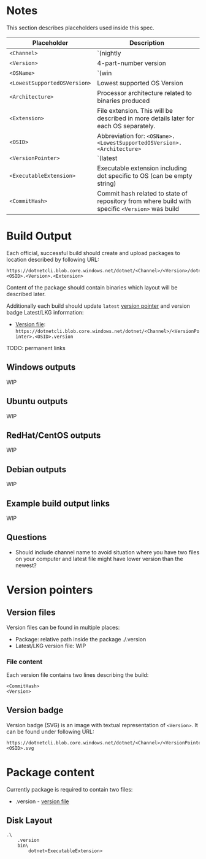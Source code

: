 # Notes
This section describes placeholders used inside this spec.

| Placeholder | Description |
| --- | --- |
| `<Channel>` | `(nightly|preview|production)`. TODO: more info |
| `<Version>` | 4-part-number version |
| `<OSName>`  | `(win|ubuntu|rhel|osx|debian)` - code for OS name |
| `<LowestSupportedOSVersion>` | Lowest supported OS Version |
| `<Architecture>` | Processor architecture related to binaries produced |
| `<Extension>` | File extension. This will be described in more details later for each OS separately. |
| `<OSID>` | Abbreviation for: `<OSName>.<LowestSupportedOSVersion>.<Architecture>` |
| `<VersionPointer>` | `(latest|lkg)` |
| `<ExecutableExtension>` | Executable extension including dot specific to OS (can be empty string) |
| `<CommitHash>` | Commit hash related to state of repository from where build with specific `<Version>` was build |

# Build Output
Each official, successful build should create and upload packages to location described by following URL:
```
https://dotnetcli.blob.core.windows.net/dotnet/<Channel>/<Version>/dotnet.<OSID>.<Version>.<Extension>
```
Content of the package should contain binaries which layout will be described later.

Additionally each build should update `latest` [version pointer](#version-pointers) and version badge
Latest/LKG information:
- [Version file](#version-files): `https://dotnetcli.blob.core.windows.net/dotnet/<Channel>/<VersionPointer>.<OSID>.version`

TODO: permanent links


## Windows outputs
WIP

## Ubuntu outputs
WIP

## RedHat/CentOS outputs
WIP

## Debian outputs
WIP

## Example build output links
WIP

## Questions
- Should <Version> include channel name to avoid situation where you have two files on your computer and latest file might have lower version than the newest?

# Version pointers

## Version files
Version files can be found in multiple places:
- Package: relative path inside the package ./.version
- Latest/LKG version file: WIP

### File content
Each version file contains two lines describing the build:
```
<CommitHash>
<Version>
```

## Version badge
Version badge (SVG) is an image with textual representation of `<Version>`. It can be found under following URL:
```
https://dotnetcli.blob.core.windows.net/dotnet/<Channel>/<VersionPointer>.<OSID>.svg
```

# Package content
Currently package is required to contain two files:
- .version - [version file](#version-file)
## Disk Layout
```
.\
    .version
    bin\
        dotnet<ExecutableExtension>
```
